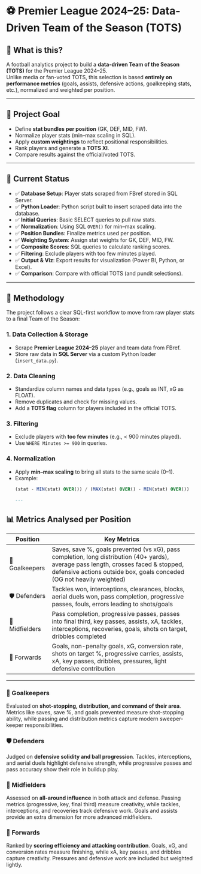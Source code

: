 # ⚽ Premier League 2024–25: Data-Driven Team of the Season (TOTS)

## 🧠 What is this?
A football analytics project to build a **data-driven Team of the Season (TOTS)** for the Premier League 2024–25.  
Unlike media or fan-voted TOTS, this selection is based **entirely on performance metrics** (goals, assists, defensive actions, goalkeeping stats, etc.), normalized and weighted per position.

---

## 🎯 Project Goal
- Define **stat bundles per position** (GK, DEF, MID, FW).  
- Normalize player stats (min–max scaling in SQL).  
- Apply **custom weightings** to reflect positional responsibilities.  
- Rank players and generate a **TOTS XI**.  
- Compare results against the official/voted TOTS.  

---

## 🔄 Current Status
- ✅ **Database Setup**: Player stats scraped from FBref stored in SQL Server.  
- ✅ **Python Loader**: Python script built to insert scraped data into the database.  
- ✅ **Initial Queries**: Basic SELECT queries to pull raw stats.  
- ✅ **Normalization**: Using SQL `OVER()` for min–max scaling.  
- ✅ **Position Bundles**: Finalize metrics used per position.  
- ✅ **Weighting System**: Assign stat weights for GK, DEF, MID, FW.  
- ✅ **Composite Scores**: SQL queries to calculate ranking scores.  
- ✅ **Filtering**: Exclude players with too few minutes played.  
- ✅ **Output & Viz**: Export results for visualization (Power BI, Python, or Excel).  
- ✅ **Comparison**: Compare with official TOTS (and pundit selections).  

---

## 🧮 Methodology

The project follows a clear SQL-first workflow to move from raw player stats to a final Team of the Season:

### 1. Data Collection & Storage
- Scrape **Premier League 2024–25** player and team data from FBref.
- Store raw data in **SQL Server** via a custom Python loader (`insert_data.py`).

### 2. Data Cleaning
- Standardize column names and data types (e.g., goals as INT, xG as FLOAT).
- Remove duplicates and check for missing values.
- Add a **TOTS flag** column for players included in the official TOTS.

### 3. Filtering
- Exclude players with **too few minutes** (e.g., < 900 minutes played).
- Use `WHERE Minutes >= 900` in queries.

### 4. Normalization
- Apply **min–max scaling** to bring all stats to the same scale (0–1).
- Example:
  ```sql
  (stat - MIN(stat) OVER()) / (MAX(stat) OVER() - MIN(stat) OVER())

  ---

## 📊 Metrics Analysed per Position

| Position       | Key Metrics                                                                 |
|----------------|------------------------------------------------------------------------------|
| 🧤 Goalkeepers | Saves, save %, goals prevented (vs xG), pass completion, long distribution (40+ yards), average pass length, crosses faced & stopped, defensive actions outside box, goals conceded (OG not heavily weighted) |
| 🛡️ Defenders  | Tackles won, interceptions, clearances, blocks, aerial duels won, pass completion, progressive passes, fouls, errors leading to shots/goals |
| 🎩 Midfielders | Pass completion, progressive passes, passes into final third, key passes, assists, xA, tackles, interceptions, recoveries, goals, shots on target, dribbles completed |
| 🎯 Forwards   | Goals, non-penalty goals, xG, conversion rate, shots on target %, progressive carries, assists, xA, key passes, dribbles, pressures, light defensive contribution |

---

### 🧤 Goalkeepers  
Evaluated on **shot-stopping, distribution, and command of their area**. Metrics like saves, save %, and goals prevented measure shot-stopping ability, while passing and distribution metrics capture modern sweeper-keeper responsibilities.  

### 🛡️ Defenders  
Judged on **defensive solidity and ball progression**. Tackles, interceptions, and aerial duels highlight defensive strength, while progressive passes and pass accuracy show their role in buildup play.  

### 🎩 Midfielders  
Assessed on **all-around influence** in both attack and defense. Passing metrics (progressive, key, final third) measure creativity, while tackles, interceptions, and recoveries track defensive work. Goals and assists provide an extra dimension for more advanced midfielders.  

### 🎯 Forwards  
Ranked by **scoring efficiency and attacking contribution**. Goals, xG, and conversion rates measure finishing, while xA, key passes, and dribbles capture creativity. Pressures and defensive work are included but weighted lightly.  

